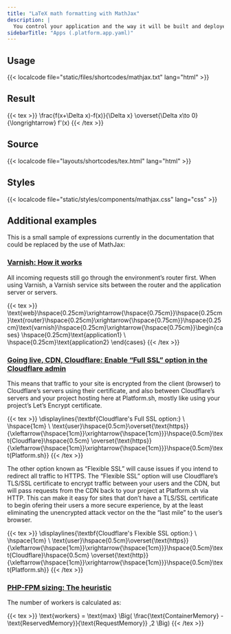```yaml
---
title: "LaTeX math formatting with MathJax"
description: |
  You control your application and the way it will be built and deployed on Platform.sh via a single configuration file, `.platform.app.yaml`, located at the root of your application folder inside your Git repository.
sidebarTitle: "Apps (.platform.app.yaml)"
---
```


## Usage

{{< localcode file="static/files/shortcodes/mathjax.txt" lang="html" >}}

## Result

{{< tex >}}
\frac{f(x+\Delta x)-f(x)}{\Delta x}
   \overset{\Delta x\to 0}{\longrightarrow}
f'(x)
{{< /tex >}}

## Source

{{< localcode file="layouts/shortcodes/tex.html" lang="html" >}}

## Styles

{{< localcode file="static/styles/components/mathjax.css" lang="css" >}}

## Additional examples

This is a small sample of expressions currently in the documentation that could be replaced by the use of MathJax:

### [Varnish: How it works](https://docs.platform.sh/configuration/services/varnish.html#how-it-works)

All incoming requests still go through the environment’s router first. When using Varnish, a Varnish service sits between the router and the application server or servers.

{{< tex >}}
\text{web}\hspace{0.25cm}\xrightarrow{\hspace{0.75cm}}\hspace{0.25cm}\text{router}\hspace{0.25cm}\xrightarrow{\hspace{0.75cm}}\hspace{0.25cm}\text{varnish}\hspace{0.25cm}\xrightarrow{\hspace{0.75cm}}\begin{cases} \hspace{0.25cm}\text{application1} \\ \hspace{0.25cm}\text{application2} \end{cases}
{{< /tex >}}

### [Going live, CDN, Cloudflare: Enable “Full SSL” option in the Cloudflare admin](https://docs.platform.sh/golive/cdn/cloudflare.html#enable-full-ssl-option-in-the-cloudflare-admin)

This means that traffic to your site is encrypted from the client (browser) to Cloudflare’s servers using their certificate, and also between Cloudflare’s servers and your project hosting here at Platform.sh, mostly like using your project’s Let’s Encrypt certificate.

{{< tex  >}}
\displaylines{\textbf{Cloudflare's Full SSL option:} \\ \hspace{1cm} \\ \text{user}\hspace{0.5cm}\overset{\text{https}}{\xleftarrow{\hspace{1cm}}\xrightarrow{\hspace{1cm}}}\hspace{0.5cm}\text{Cloudflare}\hspace{0.5cm} \overset{\text{https}}{\xleftarrow{\hspace{1cm}}\xrightarrow{\hspace{1cm}}}\hspace{0.5cm}\text{Platform.sh}}
{{< /tex >}}

The other option known as “Flexible SSL” will cause issues if you intend to redirect all traffic to HTTPS. The “Flexible SSL” option will use Cloudflare’s TLS/SSL certificate to encrypt traffic between your users and the CDN, but will pass requests from the CDN back to your project at Platform.sh via HTTP. This can make it easy for sites that don’t have a TLS/SSL certificate to begin ofering their users a more secure experience, by at the least eliminating the unencrypted attack vector on the the “last mile” to the user’s browser.

{{< tex  >}}
\displaylines{\textbf{Cloudflare's Flexible SSL option:} \\  \hspace{1cm} \\ \text{user}\hspace{0.5cm}\overset{\text{https}}{\xleftarrow{\hspace{1cm}}\xrightarrow{\hspace{1cm}}}\hspace{0.5cm}\text{Cloudflare}\hspace{0.5cm} \overset{\text{http}}{\xleftarrow{\hspace{1cm}}\xrightarrow{\hspace{1cm}}}\hspace{0.5cm}\text{Platform.sh}}
{{< /tex >}}

### [PHP-FPM sizing: The heuristic](https://docs.platform.sh/languages/php/fpm.html#the-heuristic)

The number of workers is calculated as:

{{< tex  >}}
\text{workers} = \text{max} \Big( \frac{\text{ContainerMemory} - \text{ReservedMemory}}{\text{RequestMemory}} ,2 \Big)
{{< /tex >}}
